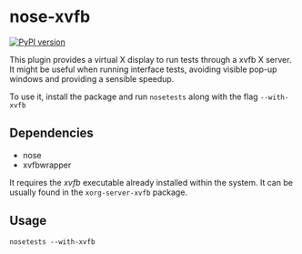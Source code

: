 # nose-xvfb

[![PyPI version](https://badge.fury.io/py/nose-xvfb.svg)](https://badge.fury.io/py/nose-xvfb)

This plugin provides a virtual X display to run tests through a xvfb X server.
It might be useful when running interface tests, avoiding visible pop-up windows and providing a sensible speedup.

To use it, install the package and run `nosetests` along with the flag `--with-xvfb`

## Dependencies

- nose
- xvfbwrapper

It requires the _xvfb_ executable already installed within the system. It can be usually found in the `xorg-server-xvfb` package.

## Usage

	nosetests --with-xvfb
